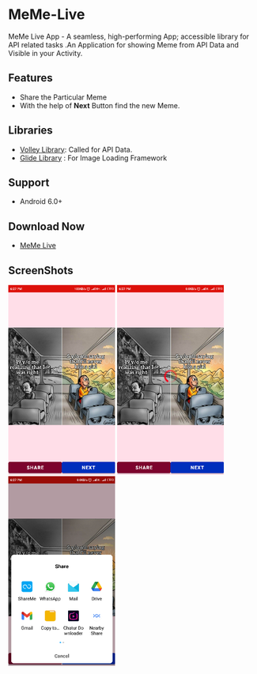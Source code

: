 # MeMe-Live
MeMe Live App - A seamless, high-performing App; accessible library for API related tasks .An Application for showing Meme from API Data and Visible in your Activity.

## Features
- Share the Particular Meme
- With the help of **Next** Button find the new Meme.
  
## Libraries
- [Volley Library](https://developer.android.com/training/volley): Called for API Data.
- [Glide Library](https://github.com/bumptech/glide) : For Image Loading Framework

## Support
- Android 6.0+

## Download Now 

- [MeMe Live](https://mega.nz/file/aqpAmTQD#qA09cq5cwGcMSootDiKoYq-gXfy76l_tPoLSvHZzOqc)

## ScreenShots
![](Screenshots/Screenshot_2022-01-27-18-27-33-499_com.example.memeshare.png)
![](Screenshots/Screenshot_2022-01-27-18-27-51-840_com.example.memeshare.png)
![](Screenshots/Screenshot_2022-01-27-18-27-47-242_android.png)
